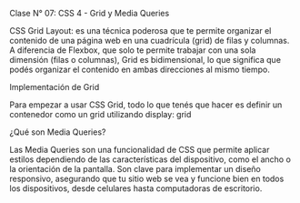 Clase N° 07: CSS 4 - Grid y Media Queries


CSS Grid Layout: es una técnica poderosa que te permite organizar el contenido de una
página web en una cuadrícula (grid) de filas y columnas. A diferencia de Flexbox, que solo
te permite trabajar con una sola dimensión (filas o columnas), Grid es bidimensional, lo que
significa que podés organizar el contenido en ambas direcciones al mismo tiempo.

Implementación de Grid

Para empezar a usar CSS Grid, todo lo que tenés que hacer es definir un contenedor como
un grid utilizando   display: grid



¿Qué son Media Queries?

Las Media Queries son una funcionalidad de CSS que permite aplicar estilos dependiendo
de las características del dispositivo, como el ancho o la orientación de la pantalla. Son
clave para implementar un diseño responsivo, asegurando que tu sitio web se vea y
funcione bien en todos los dispositivos, desde celulares hasta computadoras de escritorio.
